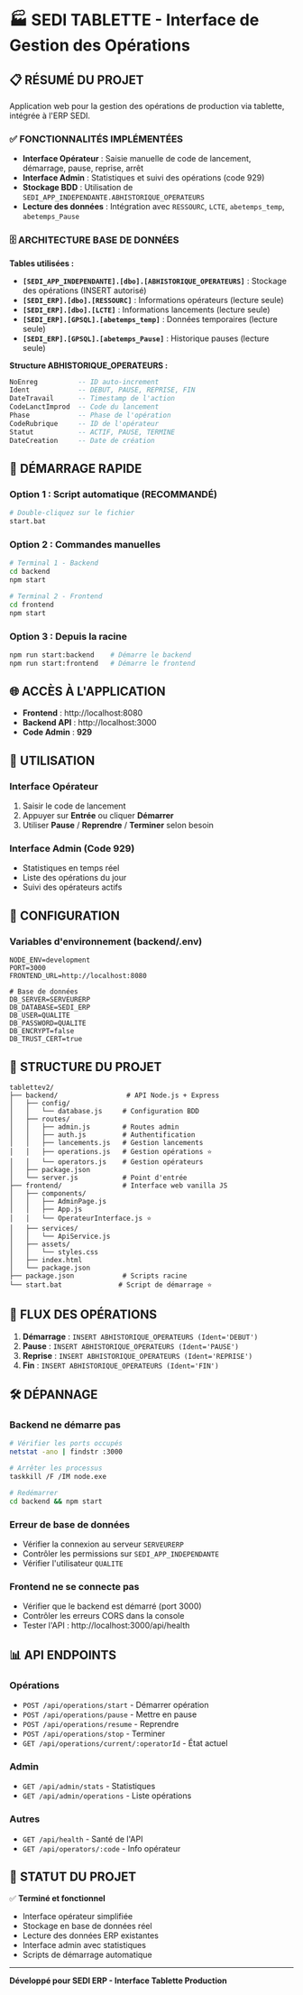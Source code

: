 # 🏭 SEDI TABLETTE - Interface de Gestion des Opérations

## 📋 **RÉSUMÉ DU PROJET**

Application web pour la gestion des opérations de production via tablette, intégrée à l'ERP SEDI.

### ✅ **FONCTIONNALITÉS IMPLÉMENTÉES**

- **Interface Opérateur** : Saisie manuelle de code de lancement, démarrage, pause, reprise, arrêt
- **Interface Admin** : Statistiques et suivi des opérations (code 929)
- **Stockage BDD** : Utilisation de `SEDI_APP_INDEPENDANTE.ABHISTORIQUE_OPERATEURS`
- **Lecture des données** : Intégration avec `RESSOURC`, `LCTE`, `abetemps_temp`, `abetemps_Pause`

### 🗄️ **ARCHITECTURE BASE DE DONNÉES**

**Tables utilisées :**
- **`[SEDI_APP_INDEPENDANTE].[dbo].[ABHISTORIQUE_OPERATEURS]`** : Stockage des opérations (INSERT autorisé)
- **`[SEDI_ERP].[dbo].[RESSOURC]`** : Informations opérateurs (lecture seule)
- **`[SEDI_ERP].[dbo].[LCTE]`** : Informations lancements (lecture seule)
- **`[SEDI_ERP].[GPSQL].[abetemps_temp]`** : Données temporaires (lecture seule)
- **`[SEDI_ERP].[GPSQL].[abetemps_Pause]`** : Historique pauses (lecture seule)

**Structure ABHISTORIQUE_OPERATEURS :**
```sql
NoEnreg          -- ID auto-increment
Ident            -- DEBUT, PAUSE, REPRISE, FIN
DateTravail      -- Timestamp de l'action
CodeLanctImprod  -- Code du lancement
Phase            -- Phase de l'opération
CodeRubrique     -- ID de l'opérateur
Statut           -- ACTIF, PAUSE, TERMINE
DateCreation     -- Date de création
```

## 🚀 **DÉMARRAGE RAPIDE**

### **Option 1 : Script automatique (RECOMMANDÉ)**
```bash
# Double-cliquez sur le fichier
start.bat
```

### **Option 2 : Commandes manuelles**
```bash
# Terminal 1 - Backend
cd backend
npm start

# Terminal 2 - Frontend  
cd frontend
npm start
```

### **Option 3 : Depuis la racine**
```bash
npm run start:backend    # Démarre le backend
npm run start:frontend   # Démarre le frontend
```

## 🌐 **ACCÈS À L'APPLICATION**

- **Frontend** : http://localhost:8080
- **Backend API** : http://localhost:3000
- **Code Admin** : **929**

## 📱 **UTILISATION**

### **Interface Opérateur**
1. Saisir le code de lancement
2. Appuyer sur **Entrée** ou cliquer **Démarrer**
3. Utiliser **Pause** / **Reprendre** / **Terminer** selon besoin

### **Interface Admin (Code 929)**
- Statistiques en temps réel
- Liste des opérations du jour
- Suivi des opérateurs actifs

## 🔧 **CONFIGURATION**

### **Variables d'environnement (backend/.env)**
```env
NODE_ENV=development
PORT=3000
FRONTEND_URL=http://localhost:8080

# Base de données
DB_SERVER=SERVEURERP
DB_DATABASE=SEDI_ERP
DB_USER=QUALITE
DB_PASSWORD=QUALITE
DB_ENCRYPT=false
DB_TRUST_CERT=true
```

## 📁 **STRUCTURE DU PROJET**

```
tablettev2/
├── backend/                 # API Node.js + Express
│   ├── config/
│   │   └── database.js     # Configuration BDD
│   ├── routes/
│   │   ├── admin.js        # Routes admin
│   │   ├── auth.js         # Authentification
│   │   ├── lancements.js   # Gestion lancements
│   │   ├── operations.js   # Gestion opérations ⭐
│   │   └── operators.js    # Gestion opérateurs
│   ├── package.json
│   └── server.js           # Point d'entrée
├── frontend/               # Interface web vanilla JS
│   ├── components/
│   │   ├── AdminPage.js
│   │   ├── App.js
│   │   └── OperateurInterface.js ⭐
│   ├── services/
│   │   └── ApiService.js
│   ├── assets/
│   │   └── styles.css
│   ├── index.html
│   └── package.json
├── package.json            # Scripts racine
└── start.bat              # Script de démarrage ⭐
```

## 🔄 **FLUX DES OPÉRATIONS**

1. **Démarrage** : `INSERT ABHISTORIQUE_OPERATEURS (Ident='DEBUT')`
2. **Pause** : `INSERT ABHISTORIQUE_OPERATEURS (Ident='PAUSE')`
3. **Reprise** : `INSERT ABHISTORIQUE_OPERATEURS (Ident='REPRISE')`
4. **Fin** : `INSERT ABHISTORIQUE_OPERATEURS (Ident='FIN')`

## 🛠️ **DÉPANNAGE**

### **Backend ne démarre pas**
```bash
# Vérifier les ports occupés
netstat -ano | findstr :3000

# Arrêter les processus
taskkill /F /IM node.exe

# Redémarrer
cd backend && npm start
```

### **Erreur de base de données**
- Vérifier la connexion au serveur `SERVEURERP`
- Contrôler les permissions sur `SEDI_APP_INDEPENDANTE`
- Vérifier l'utilisateur `QUALITE`

### **Frontend ne se connecte pas**
- Vérifier que le backend est démarré (port 3000)
- Contrôler les erreurs CORS dans la console
- Tester l'API : http://localhost:3000/api/health

## 📊 **API ENDPOINTS**

### **Opérations**
- `POST /api/operations/start` - Démarrer opération
- `POST /api/operations/pause` - Mettre en pause
- `POST /api/operations/resume` - Reprendre
- `POST /api/operations/stop` - Terminer
- `GET /api/operations/current/:operatorId` - État actuel

### **Admin**
- `GET /api/admin/stats` - Statistiques
- `GET /api/admin/operations` - Liste opérations

### **Autres**
- `GET /api/health` - Santé de l'API
- `GET /api/operators/:code` - Info opérateur

## 🎯 **STATUT DU PROJET**

✅ **Terminé et fonctionnel**
- Interface opérateur simplifiée
- Stockage en base de données réel
- Lecture des données ERP existantes
- Interface admin avec statistiques
- Scripts de démarrage automatique

---

**Développé pour SEDI ERP - Interface Tablette Production**







